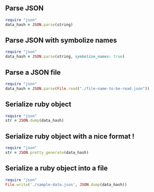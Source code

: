 <gtags rubyZZ json>

<tags read load parse>

 ## Parse JSON
```ruby
require "json"
data_hash = JSON.parse(string)
```

</tags>

<tags read load parse sym symbolize>

 ## Parse JSON with symbolize names
```ruby
require "json"
data_hash = JSON.parse(string, symbolize_names: true)
```

</tags>

<tags fs parse load read>

 ## Parse a JSON file
```ruby
require "json"
data_hash = JSON.parse(File.read("./file-name-to-be-read.json"))
```

</tags>

<tags serialize dump stringify>

 ## Serialize ruby object
```ruby
require "json"
str = JSON.dump(data_hash)
```

</tags>

<tags serialize dump stringify format pretty>

 ## Serialize ruby object with a nice format !
```ruby
require "json"
str = JSON.pretty_generate(data_hash)
```

</tags>

<tags fs serialize dump stringify>

## Serialize a ruby object into a file
```ruby
require "json"
File.write('./sample-data.json', JSON.dump(data_hash))
```

</tags>

</gtags>